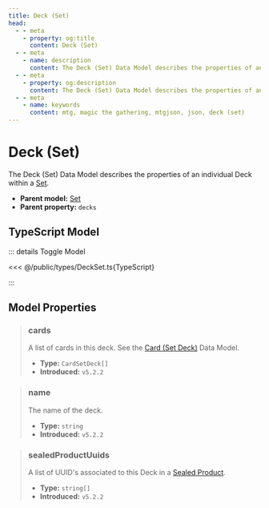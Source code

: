 ```yaml
---
title: Deck (Set)
head:
  - - meta
    - property: og:title
      content: Deck (Set)
  - - meta
    - name: description
      content: The Deck (Set) Data Model describes the properties of an individual Deck within a Set.
  - - meta
    - property: og:description
      content: The Deck (Set) Data Model describes the properties of an individual Deck within a Set.
  - - meta
    - name: keywords
      content: mtg, magic the gathering, mtgjson, json, deck (set)
---
```


# Deck (Set)

The Deck (Set) Data Model describes the properties of an individual Deck within a [Set](/data-models/set/).

- **Parent model:** [Set](/data-models/set/)
- **Parent property:** `decks`

## TypeScript Model

::: details Toggle Model

<<< @/public/types/DeckSet.ts{TypeScript}

:::

## Model Properties

> ### cards
>
> A list of cards in this deck. See the [Card (Set Deck)](/data-models/card-set-deck/) Data Model.
>
> - **Type:** `CardSetDeck[]`
> - **Introduced:** `v5.2.2`

> ### name
>
> The name of the deck.
>
> - **Type:** `string`
> - **Introduced:** `v5.2.2`

> ### sealedProductUuids
>
> A list of UUID's associated to this Deck in a [Sealed Product](/data-models/sealed-product/).
>
> - **Type:** `string[]`
> - **Introduced:** `v5.2.2`
